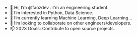 - 👋 Hi, I’m @faozdev . I'm an engineering student.
- 👀 I’m interested in Python, Data Science.
- 🌱 I’m currently learning Machine Learning, Deep Learning...
- 💞️ I’m looking to collaborate on other engineers/developers.
- 📫 2023 Goals: Contribute to open source projects.

<!---

--->
